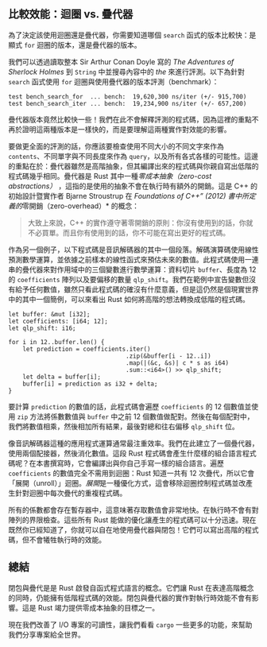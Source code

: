## 比較效能：迴圈 vs. 疊代器

為了決定該使用迴圈還是疊代器，你需要知道哪個 `search` 函式的版本比較快：是顯式 `for` 迴圈的版本，還是疊代器的版本。

我們可以透過讀取整本 Sir Arthur Conan Doyle 寫的 *The Adventures of Sherlock Holmes* 到 `String` 中並搜尋內容中的 *the* 來進行評測。以下為針對 `search` 函式使用 `for` 迴圈與使用疊代器的版本評測（benchmark）：

```text
test bench_search_for  ... bench:  19,620,300 ns/iter (+/- 915,700)
test bench_search_iter ... bench:  19,234,900 ns/iter (+/- 657,200)
```

疊代器版本竟然比較快一些！我們在此不會解釋評測的程式碼，因為這裡的重點不再於證明這兩種版本是一樣快的，而是要理解這兩種實作對效能的影響。

要做更全面的評測的話，你應該要檢查使用不同大小的不同文字來作為 `contents`、不同單字與不同長度來作為 `query`，以及所有各式各樣的可能性。這邊的重點在於：疊代器雖然是高階抽象，但其編譯出來的程式碼與你親自寫出低階的程式碼幾乎相同。疊代器是 Rust 其中一種*零成本抽象（zero-cost abstractions）* ，這指的是使用的抽象不會在執行時有額外的開銷。這是 C++ 的初始設計暨實作者 Bjarne Stroustrup 在 *Foundations of C++” (2012) 書中所定義的*零開銷（zero-overhead）* 的概念：

> 大致上來說，C++ 的實作遵守著零開銷的原則：你沒有使用到的話，你就不必買單。而且你有使用到的話，你不可能在寫出更好的程式碼。

作為另一個例子，以下程式碼是音訊解碼器的其中一個段落。解碼演算碼使用線性預測數學運算，並依據之前樣本的線性函式來預估未來的數值。此程式碼使用一連串的疊代器來對作用域中的三個變數進行數學運算：資料切片 `buffer`、長度為 12 的 `coefficients` 陣列以及要偏移的數量 `qlp_shift`。我們在範例中宣告變數但沒有給予任何數值，雖然只看此程式碼的確沒有什麼意義，但是這仍然是個現實世界中的其中一個簡例，可以來看出 Rust 如何將高階的想法轉換成低階的程式碼。

```rust,ignore
let buffer: &mut [i32];
let coefficients: [i64; 12];
let qlp_shift: i16;

for i in 12..buffer.len() {
    let prediction = coefficients.iter()
                                 .zip(&buffer[i - 12..i])
                                 .map(|(&c, &s)| c * s as i64)
                                 .sum::<i64>() >> qlp_shift;
    let delta = buffer[i];
    buffer[i] = prediction as i32 + delta;
}
```

要計算 `prediction` 的數值的話，此程式碼會遍歷 `coefficients` 的 12 個數值並使用 `zip` 方法將係數數值與 `buffer` 中之前 12 個數值做配對。然後在每個配對中，我們將數值相乘，然後相加所有結果，最後對總和往右偏移 `qlp_shift` 位。

像音訊解碼器這種的應用程式運算通常最注重效率。我們在此建立了一個疊代器，使用兩個配接器，然後消化數值。這段 Rust 程式碼會產生什麼樣的組合語言程式碼呢？在本書撰寫時，它會編譯出與你自己手寫一樣的組合語言。遍歷 `coefficients` 的數值完全不需用到迴圈：Rust 知道一共有 12 次疊代，所以它會「展開（unroll）」迴圈。*展開*是一種優化方式，這會移除迴圈控制程式碼並改產生針對迴圈中每次疊代的重複程式碼。

所有的係數都會存在暫存器中，這意味著存取數值會非常地快。在執行時不會有對陣列的界限檢查。這些所有 Rust 能做的優化讓產生的程式碼可以十分迅速。現在既然你已經知道了，你就可以自在地使用疊代器與閉包！它們可以寫出高階的程式碼，但不會犧牲執行時的效能。

## 總結

閉包與疊代是是 Rust 啟發自函式程式語言的概念。它們讓 Rust 在表達高階概念的同時，仍能擁有低階程式碼的效能。閉包與疊代器的實作對執行時效能不會有影響。這是 Rust 竭力提供零成本抽象的目標之一。

現在我們改善了 I/O 專案的可讀性，讓我們看看 `cargo` 一些更多的功能，來幫助我們分享專案給全世界。

